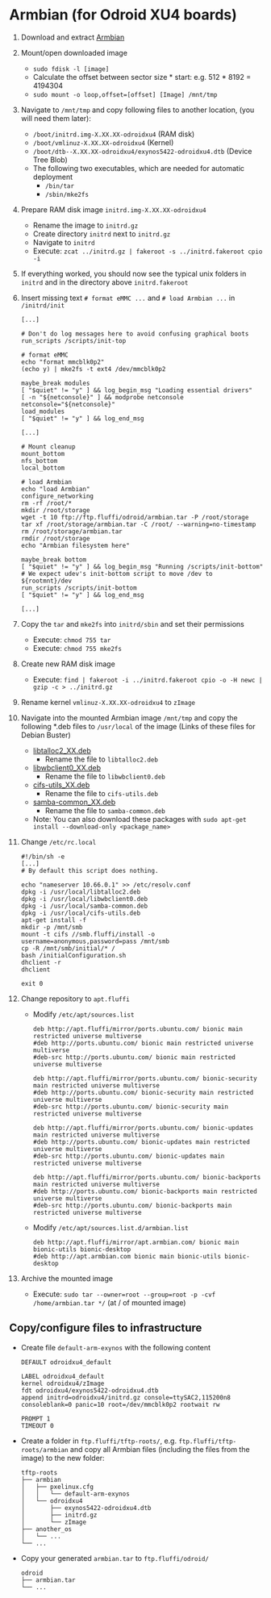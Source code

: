 <!---
Copyright 2017-2019 Siemens AG

Permission is hereby granted, free of charge, to any person obtaining a copy of this software and associated documentation files (the "Software"), to deal in the Software without restriction, including without limitation the rights to use, copy, modify, merge, publish, distribute, sublicense, and/or sell copies of the Software, and to permit persons to whom the Software is furnished to do so, subject to the following conditions:

The above copyright notice and this permission notice shall be included in all copies or substantial portions of the Software.

THE SOFTWARE IS PROVIDED "AS IS", WITHOUT WARRANTY OF ANY KIND, EXPRESS OR IMPLIED, INCLUDING BUT NOT LIMITED TO THE WARRANTIES OF MERCHANTABILITY, FITNESS FOR A PARTICULAR PURPOSE AND NONINFRINGEMENT. IN NO EVENT SHALL THE AUTHORS OR COPYRIGHT HOLDERS BE LIABLE FOR ANY CLAIM, DAMAGES OR OTHER LIABILITY, WHETHER IN AN ACTION OF CONTRACT, TORT OR OTHERWISE, ARISING FROM, OUT OF OR IN CONNECTION WITH THE SOFTWARE OR THE USE OR OTHER DEALINGS IN THE SOFTWARE.

Author(s): Pascal Eckmann
-->

# Armbian (for Odroid XU4 boards)

1. Download and extract [Armbian](https://www.armbian.com/odroid-xu4/)
2. Mount/open downloaded image
    - `sudo fdisk -l [image]`
    - Calculate the offset between sector size * start: e.g. 512 * 8192 = 4194304
    - `sudo mount -o loop,offset=[offset] [Image] /mnt/tmp`
3. Navigate to `/mnt/tmp` and copy following files to another location, (you will need them later):
    - `/boot/initrd.img-X.XX.XX-odroidxu4` (RAM disk)   
    - `/boot/vmlinuz-X.XX.XX-odroidxu4` (Kernel)   
    - `/boot/dtb--X.XX.XX-odroidxu4/exynos5422-odroidxu4.dtb` (Device Tree Blob)
    - The following two executables, which are needed for automatic deployment
        - `/bin/tar` 
        - `/sbin/mke2fs` 
4. Prepare RAM disk image `initrd.img-X.XX.XX-odroidxu4`
    - Rename the image to `initrd.gz`
    - Create directory `initrd` next to `initrd.gz`
    - Navigate to `initrd` 
    - Execute: `zcat ../initrd.gz | fakeroot -s ../initrd.fakeroot cpio -i`
5. If everything worked, you should now see the typical unix folders in `initrd` and in the directory above `initrd.fakeroot`
6. Insert missing text `# format eMMC ...` and `# load Armbian ...` in `/initrd/init`
    ```
    [...]
    
    # Don't do log messages here to avoid confusing graphical boots
    run_scripts /scripts/init-top
    ```
    
    ```
    # format eMMC
    echo "format mmcblk0p2"
    (echo y) | mke2fs -t ext4 /dev/mmcblk0p2
    ```
    
    ```
    maybe_break modules
    [ "$quiet" != "y" ] && log_begin_msg "Loading essential drivers"
    [ -n "${netconsole}" ] && modprobe netconsole netconsole="${netconsole}"
    load_modules
    [ "$quiet" != "y" ] && log_end_msg
    
    [...]
    
    # Mount cleanup
    mount_bottom
    nfs_bottom
    local_bottom
    ```
    
    ```
    # load Armbian
    echo "load Armbian"
    configure_networking
    rm -rf /root/*
    mkdir /root/storage
    wget -t 10 ftp://ftp.fluffi/odroid/armbian.tar -P /root/storage
    tar xf /root/storage/armbian.tar -C /root/ --warning=no-timestamp
    rm /root/storage/armbian.tar
    rmdir /root/storage
    echo "Armbian filesystem here"
    ```

    ```
    maybe_break bottom
    [ "$quiet" != "y" ] && log_begin_msg "Running /scripts/init-bottom"
    # We expect udev's init-bottom script to move /dev to ${rootmnt}/dev
    run_scripts /scripts/init-bottom
    [ "$quiet" != "y" ] && log_end_msg
    
    [...]
    ```
7. Copy the `tar` and `mke2fs` into `initrd/sbin` and set their permissions
    - Execute: `chmod 755 tar`
    - Execute: `chmod 755 mke2fs`
8. Create new RAM disk image
    - Execute: `find | fakeroot -i ../initrd.fakeroot cpio -o -H newc | gzip -c > ../initrd.gz`
9. Rename kernel `vmlinuz-X.XX.XX-odroidxu4` to `zImage`
10. Navigate into the mounted Armbian image `/mnt/tmp` and copy the following *.deb files to `/usr/local` of the image (Links of these files for Debian Buster)
    - [libtalloc2_XX.deb](https://packages.debian.org/buster/armhf/libtalloc2/download)
        - Rename the file to `libtalloc2.deb`
    - [libwbclient0_XX.deb](https://packages.debian.org/buster/armhf/libwbclient0/download)
        - Rename the file to `libwbclient0.deb`
    - [cifs-utils_XX.deb](https://packages.debian.org/buster/armhf/cifs-utils/download)
        - Rename the file to `cifs-utils.deb`
    - [samba-common_XX.deb](https://packages.debian.org/buster/armhf/samba-common/download)
        - Rename the file to `samba-common.deb`
    - Note: You can also download these packages with `sudo apt-get install --download-only <package_name>`
11. Change `/etc/rc.local`
    ```
    #!/bin/sh -e
    [...]
    # By default this script does nothing.
    
    echo "nameserver 10.66.0.1" >> /etc/resolv.conf
    dpkg -i /usr/local/libtalloc2.deb
    dpkg -i /usr/local/libwbclient0.deb
    dpkg -i /usr/local/samba-common.deb
    dpkg -i /usr/local/cifs-utils.deb
    apt-get install -f
    mkdir -p /mnt/smb
    mount -t cifs //smb.fluffi/install -o username=anonymous,password=pass /mnt/smb
    cp -R /mnt/smb/initial/* /
    bash /initialConfiguration.sh
    dhclient -r
    dhclient
    
    exit 0
    ```
12. Change repository to `apt.fluffi`
    - Modify `/etc/apt/sources.list`
        ```
        deb http://apt.fluffi/mirror/ports.ubuntu.com/ bionic main restricted universe multiverse
        #deb http://ports.ubuntu.com/ bionic main restricted universe multiverse
        #deb-src http://ports.ubuntu.com/ bionic main restricted universe multiverse
        
        deb http://apt.fluffi/mirror/ports.ubuntu.com/ bionic-security main restricted universe multiverse
        #deb http://ports.ubuntu.com/ bionic-security main restricted universe multiverse
        #deb-src http://ports.ubuntu.com/ bionic-security main restricted universe multiverse
        
        deb http://apt.fluffi/mirror/ports.ubuntu.com/ bionic-updates main restricted universe multiverse
        #deb http://ports.ubuntu.com/ bionic-updates main restricted universe multiverse
        #deb-src http://ports.ubuntu.com/ bionic-updates main restricted universe multiverse
        
        deb http://apt.fluffi/mirror/ports.ubuntu.com/ bionic-backports main restricted universe multiverse
        #deb http://ports.ubuntu.com/ bionic-backports main restricted universe multiverse
        #deb-src http://ports.ubuntu.com/ bionic-backports main restricted universe multiverse
        ```
    - Modify `/etc/apt/sources.list.d/armbian.list`
        ```
        deb http://apt.fluffi/mirror/apt.armbian.com/ bionic main bionic-utils bionic-desktop
        #deb http://apt.armbian.com bionic main bionic-utils bionic-desktop
        ```
13. Archive the mounted image
    - Execute: `sudo tar --owner=root --group=root -p -cvf /home/armbian.tar */` (at / of mounted image)
    
## Copy/configure files to infrastructure
- Create file `default-arm-exynos` with the following content
    ```
    DEFAULT odroidxu4_default

    LABEL odroidxu4_default
    kernel odroidxu4/zImage
    fdt odroidxu4/exynos5422-odroidxu4.dtb
    append initrd=odroidxu4/initrd.gz console=ttySAC2,115200n8 consoleblank=0 panic=10 root=/dev/mmcblk0p2 rootwait rw

    PROMPT 1
    TIMEOUT 0
    ```
- Create a folder in `ftp.fluffi/tftp-roots/`, e.g. `ftp.fluffi/tftp-roots/armbian` and copy all Armbian files (including the files from the image) to the new folder:
    ```
    tftp-roots 
    ├── armbian
    │   ├── pxelinux.cfg
    │   │   └── default-arm-exynos
    │   └── odroidxu4
    │       ├── exynos5422-odroidxu4.dtb
    │       ├── initrd.gz
    │       └── zImage
    ├── another_os
    │   └── ...
    └── ...
    ```
- Copy your generated `armbian.tar` to `ftp.fluffi/odroid/`
    ```
    odroid 
    ├── armbian.tar
    └── ...
    ```



